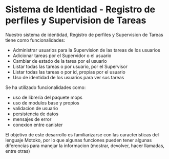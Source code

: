 # Sistema de Identidad - Registro de perfiles y Supervision de Tareas

Nuestro sistema de identidad, Registro de perfiles y Supervision de Tareas tiene como funcionalidades:

- Administrar usuarios para la Supervision de las tareas de los usuarios
- Adicionar tareas por el Supervidor o el usuario
- Cambiar de estado de la tarea por el usuario
- Listar todas las tareas o por usuario, por el Supervisor
- Listar todas las tareas o por id, propias por el usuario
- Uso de identidad de los usuarios para ver sus tareas

Se ha utilizado funcionalidades como:

- uso de libreria del paquete mops
- uso de modulos base y propios
- validacion de usuario
- persistencia de datos
- mensajes de error
- conexion entre canister

El objetivo de este desarrollo es familiarizarse con las caracteristicas del lenguaje Motoko, por lo que
algunas funciones pueden tener algunas diferencias para manejar la informacion (mostrar, devolver, hacer llamadas, entre otras)

 